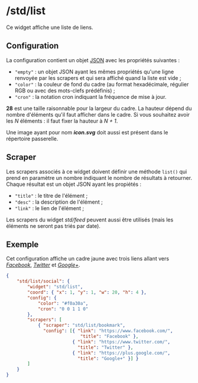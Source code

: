 # /std/list

Ce widget affiche une liste de liens.

## Configuration

La configuration contient un objet
[JSON](http://www.json.org "JavaScript Object Notation") avec les propriétés
suivantes :

- `"empty"` : un objet JSON ayant les mêmes propriétés qu'une ligne renvoyée par
  les scrapers et qui sera affiché quand la liste est vide ;
- `"color"` : la couleur de fond du cadre (au format hexadécimale, régulier RGB
  ou avec des mots-clefs prédéfinis) ;
- `"cron"` : la notation cron indiquant la fréquence de mise à jour.

**28** est une taille raisonnable pour la largeur du cadre. La hauteur dépend
du nombre d'éléments qu'il faut afficher dans le cadre. Si vous souhaitez
avoir les *N* éléments : il faut fixer la hauteur à *N + 1*.

Une image ayant pour nom ***icon.svg*** doit aussi est présent dans le
répertoire passerelle.

## Scraper

Les scrapers associés à ce widget doivent définir une méthode `list()` qui prend
en paramètre un nombre indiquant le nombre de résultats à retourner. Chaque
résultat est un objet JSON ayant les propiétés :

- `"title"` : le titre de l'élément ;
- `"desc"` : la description de l'élément ;
- `"link"` : le lien de l'élément ;

Les scrapers du widget *std/feed* peuvent aussi être utilisés (mais les éléments
ne seront pas triés par date).

## Exemple

Cet configuration affiche un cadre jaune avec trois liens allant vers
*[Facebook](//www.facebook.com/)*, *[Twitter](https://www.twitter.com/)* et
*[Google+](https://plus.google.com/)*.

```JSON
{
    "std/list/social": {
        "widget": "std/list",
        "coord": { "x": 1, "y": 1, "w": 20, "h": 4 },
        "config": {
            "color": "#f0a30a",
            "cron": "0 0 1 1 0"
        },
        "scrapers": [
            { "scraper": "std/list/bookmark",
              "config": [{ "link": "https://www.facebook.com/",
                            "title": "Facebook" },
                         { "link": "https://www.twitter.com/",
                           "title": "Twitter" },
                         { "link": "https://plus.google.com/",
                           "title": "Google+" }] }
        ]
    }
}
```
